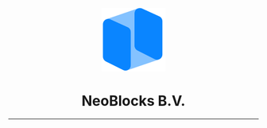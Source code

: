 <p align="center">
    <img src="https://raw.githubusercontent.com/NeoBlocks/neoblocks/master/assets/logo/png/dark_square.png" width="128px" alt="NeoBlocks">
</p>

<h1 align="center">NeoBlocks B.V.</h1>

<hr>
